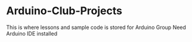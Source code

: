# Arduino-Club-Projects
This is where lessons and sample code is stored for Arduino Group
Need Arduino IDE installed 

